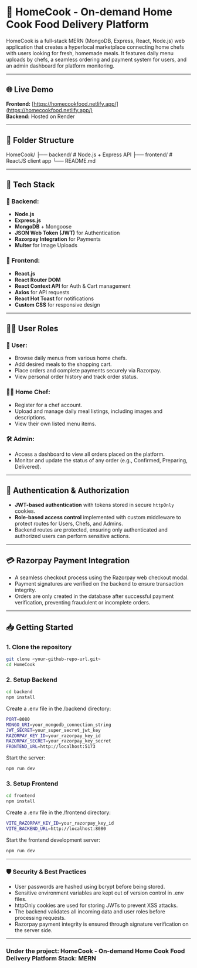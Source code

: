 # 🍳 HomeCook - On-demand Home Cook Food Delivery Platform

HomeCook is a full-stack MERN (MongoDB, Express, React, Node.js) web application that creates a hyperlocal marketplace connecting home chefs with users looking for fresh, homemade meals. It features daily menu uploads by chefs, a seamless ordering and payment system for users, and an admin dashboard for platform monitoring.

---

## 🌐 Live Demo

**Frontend:** [https://homecookfood.netlify.app/](https://homecookfood.netlify.app/)  
**Backend:** Hosted on Render

---

## 📂 Folder Structure
HomeCook/
├── backend/          # Node.js + Express API
├── frontend/         # ReactJS client app
└── README.md

---

## 🚀 Tech Stack

### 🔧 Backend:

- **Node.js**
- **Express.js**
- **MongoDB** + Mongoose
- **JSON Web Token (JWT)** for Authentication
- **Razorpay Integration** for Payments
- **Multer** for Image Uploads

### 🎨 Frontend:

- **React.js**
- **React Router DOM**
- **React Context API** for Auth & Cart management
- **Axios** for API requests
- **React Hot Toast** for notifications
- **Custom CSS** for responsive design

---

## 🧑‍🍳 User Roles

### 🛒 User:

- Browse daily menus from various home chefs.
- Add desired meals to the shopping cart.
- Place orders and complete payments securely via Razorpay.
- View personal order history and track order status.

### 👨‍🍳 Home Chef:

- Register for a chef account.
- Upload and manage daily meal listings, including images and descriptions.
- View their own listed menu items.

### 🛠️ Admin:

- Access a dashboard to view all orders placed on the platform.
- Monitor and update the status of any order (e.g., Confirmed, Preparing, Delivered).

---

## 🔑 Authentication & Authorization

- **JWT-based authentication** with tokens stored in secure `httpOnly` cookies.
- **Role-based access control** implemented with custom middleware to protect routes for Users, Chefs, and Admins.
- Backend routes are protected, ensuring only authenticated and authorized users can perform sensitive actions.

---

## 💳 Razorpay Payment Integration

- A seamless checkout process using the Razorpay web checkout modal.
- Payment signatures are verified on the backend to ensure transaction integrity.
- Orders are only created in the database after successful payment verification, preventing fraudulent or incomplete orders.

---

## 📥 Getting Started

### 1. Clone the repository

```bash
git clone <your-github-repo-url.git>
cd HomeCook
```

### 2. Setup Backend

```bash
cd backend
npm install
```

Create a .env file in the /backend directory:

```bash
PORT=8080
MONGO_URI=your_mongodb_connection_string
JWT_SECRET=your_super_secret_jwt_key
RAZORPAY_KEY_ID=your_razorpay_key_id
RAZORPAY_SECRET=your_razorpay_key_secret
FRONTEND_URL=http://localhost:5173
```

Start the server:

```bash
npm run dev
```

### 3. Setup Frontend

```bash
cd frontend
npm install
```

Create a .env file in the /frontend directory:

```bash
VITE_RAZORPAY_KEY_ID=your_razorpay_key_id
VITE_BACKEND_URL=http://localhost:8080
```

Start the frontend development server:

```bash
npm run dev
```

---

### 🛡️ Security & Best Practices
- User passwords are hashed using bcrypt before being stored.
- Sensitive environment variables are kept out of version control in .env files.
- httpOnly cookies are used for storing JWTs to prevent XSS attacks.
- The backend validates all incoming data and user roles before processing requests.
- Razorpay payment integrity is ensured through signature verification on the server side.

---

### Under the project: HomeCook - On-demand Home Cook Food Delivery Platform Stack: MERN
